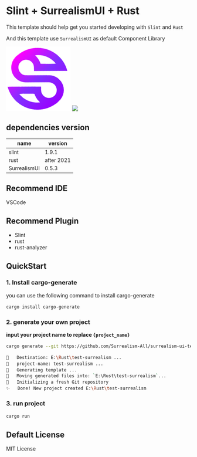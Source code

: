 # Slint + SurrealismUI + Rust

This template should help get you started developing with `Slint` and `Rust`

And this template use `SurrealismUI` as default Component Library

<img src="./ui/assets/surrealism.png">

<img src="https://github.com/Surrealism-All/SurrealismUI/blob/main/README/imgs/template.png">

## dependencies version

| name         | version    |
| ------------ | ---------- |
| slint        | 1.9.1      |
| rust         | after 2021 |
| SurrealismUI | 0.5.3      |

## Recommend IDE

VSCode

## Recommend Plugin

- Slint
- rust
- rust-analyzer

## QuickStart

### 1. Install cargo-generate

you can use the following command to install cargo-generate

```bash
cargo install cargo-generate
```

### 2. generate your own project

**input your project name to replace `{project_name}`**

```bash
cargo generate --git https://github.com/Surrealism-All/surrealism-ui-template.git --name {project_name}
```

```bash
🔧   Destination: E:\Rust\test-surrealism ...
🔧   project-name: test-surrealism ...
🔧   Generating template ...
🔧   Moving generated files into: `E:\Rust\test-surrealism`...
🔧   Initializing a fresh Git repository
✨   Done! New project created E:\Rust\test-surrealism
```

### 3. run project

```bash
cargo run
```

## Default License

MIT License